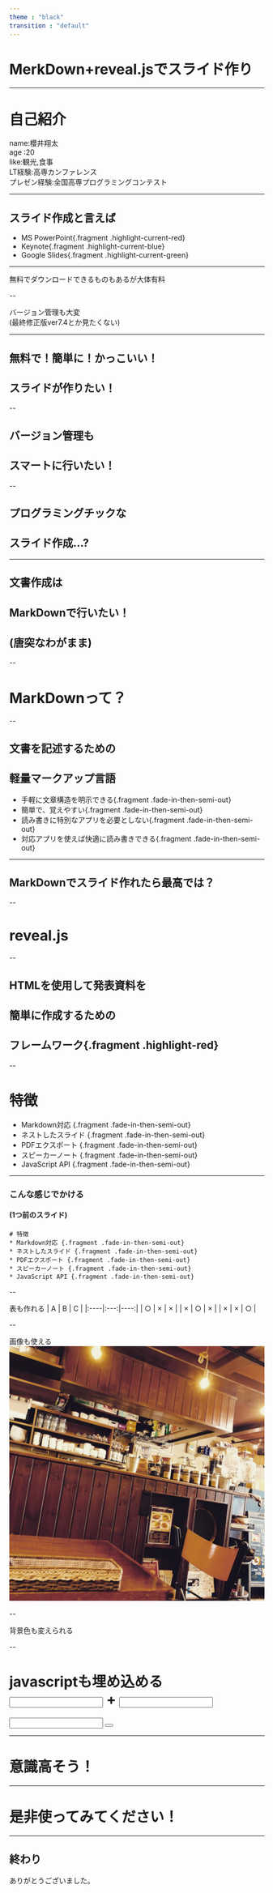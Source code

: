 ```yaml
---
theme : "black"
transition : "default"
---
```


# MerkDown+reveal.jsでスライド作り 

---

# 自己紹介
<div>
name:櫻井翔太<br>
</div>
<div>
age :20<br>
</div>
<div>
like:観光,食事<br>
</div>
<div>
LT経験:高専カンファレンス<br>
プレゼン経験:全国高専プログラミングコンテスト
</div>

---

## スライド作成と言えば
* MS PowerPoint{.fragment .highlight-current-red}
* Keynote{.fragment .highlight-current-blue}
* Google Slides{.fragment .highlight-current-green}

---

無料でダウンロードできるものもあるが大体有料

--

バージョン管理も大変<br>
(最終修正版ver7.4とか見たくない)

---

## 無料で！簡単に！かっこいい！
## スライドが作りたい！

--

## バージョン管理も
## スマートに行いたい！

--

## プログラミングチックな
## スライド作成…?

---

## 文書作成は
## MarkDownで行いたい！
## (唐突なわがまま)

--

# MarkDownって？

--

## 文書を記述するための
## 軽量マークアップ言語

* 手軽に文章構造を明示できる{.fragment .fade-in-then-semi-out}
* 簡単で、覚えやすい{.fragment .fade-in-then-semi-out}
* 読み書きに特別なアプリを必要としない{.fragment .fade-in-then-semi-out}
* 対応アプリを使えば快適に読み書きできる{.fragment .fade-in-then-semi-out}

---

## MarkDownでスライド作れたら最高では？

--

# reveal.js

--

## HTMLを使用して発表資料を
## 簡単に作成するための
## フレームワーク{.fragment .highlight-red}

--

# 特徴
* Markdown対応 {.fragment .fade-in-then-semi-out}
* ネストしたスライド {.fragment .fade-in-then-semi-out}
* PDFエクスポート {.fragment .fade-in-then-semi-out}
* スピーカーノート {.fragment .fade-in-then-semi-out}
* JavaScript API {.fragment .fade-in-then-semi-out}

---

### こんな感じでかける
#### (1つ前のスライド)

```
# 特徴
* Markdown対応 {.fragment .fade-in-then-semi-out}
* ネストしたスライド {.fragment .fade-in-then-semi-out}
* PDFエクスポート {.fragment .fade-in-then-semi-out}
* スピーカーノート {.fragment .fade-in-then-semi-out}
* JavaScript API {.fragment .fade-in-then-semi-out}
```

--

表も作れる
|  A  |  B  |  C  |
|:----|:---:|----:|
|  ○  |  ×  |  ×  |
|  ×  |  ○  |  ×  |
|  ×  |  ×  |  ○  |

--

画像も使える
![画像](photo.jpeg)

--

<!-- .slide: data-background="#f5deb3" -->
背景色も変えられる

--

javascriptも埋め込める<br>
<input type="text" class="text" id="inp1"></input>
+
<input type="text" class="text" id="inp2"></input>
=
<input type="text" class="text" id="out"></input>
<button type="button" value="計算" onclick="fun_click()"></button>

<script>
function fun_click()
{
    var inp1 = document.getElementById('inp1');
    var inp2 = document.getElementById('inp2');document.getElementById('out').value = inp1 + inp2;
}
</script>

---

# 意識高そう！

---

# 是非使ってみてください！

---

## 終わり

ありがとうございました。